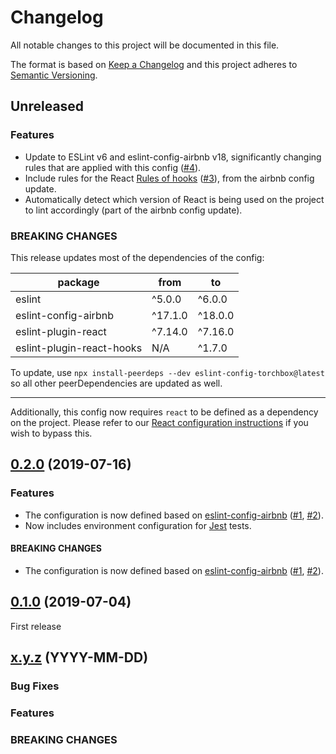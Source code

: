 # Changelog

All notable changes to this project will be documented in this file.

The format is based on [Keep a Changelog](https://keepachangelog.com/en/1.0.0/) and this project adheres to [Semantic Versioning](https://semver.org/spec/v2.0.0.html).

## Unreleased

### Features

- Update to ESLint v6 and eslint-config-airbnb v18, significantly changing rules that are applied with this config ([#4](https://github.com/torchbox/eslint-config-torchbox/issues/4)).
- Include rules for the React [Rules of hooks](https://reactjs.org/docs/hooks-rules.html) ([#3](https://github.com/torchbox/eslint-config-torchbox/issues/3)), from the airbnb config update.
- Automatically detect which version of React is being used on the project to lint accordingly (part of the airbnb config update).

### BREAKING CHANGES

This release updates most of the dependencies of the config:

| package                   | from    | to      |
| ------------------------- | ------- | ------- |
| eslint                    | ^5.0.0  | ^6.0.0  |
| eslint-config-airbnb      | ^17.1.0 | ^18.0.0 |
| eslint-plugin-react       | ^7.14.0 | ^7.16.0 |
| eslint-plugin-react-hooks | N/A     | ^1.7.0  |

To update, use `npx install-peerdeps --dev eslint-config-torchbox@latest` so all other peerDependencies are updated as well.

---

Additionally, this config now requires `react` to be defined as a dependency on the project. Please refer to our [React configuration instructions](https://github.com/torchbox/eslint-config-torchbox#react) if you wish to bypass this.

## [0.2.0](https://github.com/torchbox/eslint-config-torchbox/compare/v0.1.0...v0.2.0) (2019-07-16)

### Features

- The configuration is now defined based on [eslint-config-airbnb](https://www.npmjs.com/package/eslint-config-airbnb) ([#1](https://github.com/torchbox/eslint-config-torchbox/issues/1), [#2](https://github.com/torchbox/eslint-config-torchbox/pull/2)).
- Now includes environment configuration for [Jest](https://jestjs.io/) tests.

#### BREAKING CHANGES

- The configuration is now defined based on [eslint-config-airbnb](https://www.npmjs.com/package/eslint-config-airbnb) ([#1](https://github.com/torchbox/eslint-config-torchbox/issues/1), [#2](https://github.com/torchbox/eslint-config-torchbox/pull/2)).

## [0.1.0](https://github.com/torchbox/eslint-config-torchbox/releases/tag/v0.1.0) (2019-07-04)

First release

## [x.y.z](https://github.com/torchbox/eslint-config-torchbox/compare/va.b.c...vx.y.z) (YYYY-MM-DD)

### Bug Fixes

### Features

### BREAKING CHANGES
